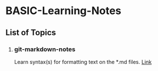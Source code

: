 # BASIC-Learning-Notes

## List of Topics

1. ### git-markdown-notes
   Learn syntax(s) for formatting text on the *.md files. [Link](git-markdown-notes.md)